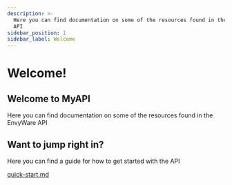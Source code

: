 ```yaml
---
description: >-
  Here you can find documentation on some of the resources found in the EnvyWare
  API
sidebar_position: 1
sidebar_label: Welcome
---
```


# Welcome!

## Welcome to MyAPI

Here you can find documentation on some of the resources found in the EnvyWare API

## Want to jump right in?

Here you can find a guide for how to get started with the API

[quick-start.md](quick-start.md)
